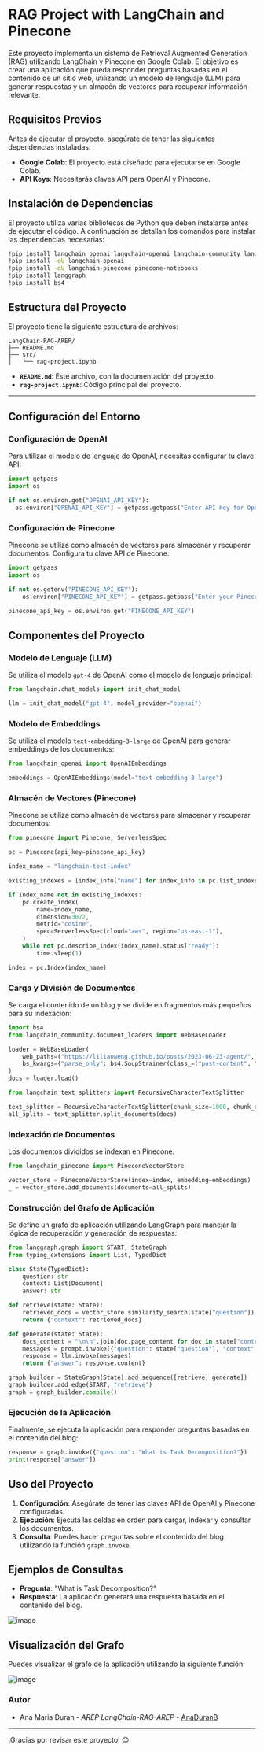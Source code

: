 # RAG Project with LangChain and Pinecone

Este proyecto implementa un sistema de Retrieval Augmented Generation (RAG) utilizando LangChain y Pinecone en Google Colab. El objetivo es crear una aplicación que pueda responder preguntas basadas en el contenido de un sitio web, utilizando un modelo de lenguaje (LLM) para generar respuestas y un almacén de vectores para recuperar información relevante.

## Requisitos Previos

Antes de ejecutar el proyecto, asegúrate de tener las siguientes dependencias instaladas:

- **Google Colab**: El proyecto está diseñado para ejecutarse en Google Colab.
- **API Keys**: Necesitarás claves API para OpenAI y Pinecone.

## Instalación de Dependencias

El proyecto utiliza varias bibliotecas de Python que deben instalarse antes de ejecutar el código. A continuación se detallan los comandos para instalar las dependencias necesarias:

```bash
!pip install langchain openai langchain-openai langchain-community langchain-text-splitters langchainhub pinecone-client
!pip install -qU langchain-openai
!pip install -qU langchain-pinecone pinecone-notebooks
!pip install langgraph
!pip install bs4
```

## **Estructura del Proyecto**

El proyecto tiene la siguiente estructura de archivos:

```
LangChain-RAG-AREP/
├── README.md
├── src/
│   └── rag-project.ipynb
```

- **`README.md`**: Este archivo, con la documentación del proyecto.
- **`rag-project.ipynb`**: Código principal del proyecto.

---
## Configuración del Entorno

### Configuración de OpenAI

Para utilizar el modelo de lenguaje de OpenAI, necesitas configurar tu clave API:

```python
import getpass
import os

if not os.environ.get("OPENAI_API_KEY"):
  os.environ["OPENAI_API_KEY"] = getpass.getpass("Enter API key for OpenAI: ")
```

### Configuración de Pinecone

Pinecone se utiliza como almacén de vectores para almacenar y recuperar documentos. Configura tu clave API de Pinecone:

```python
import getpass
import os

if not os.getenv("PINECONE_API_KEY"):
    os.environ["PINECONE_API_KEY"] = getpass.getpass("Enter your Pinecone API key: ")

pinecone_api_key = os.environ.get("PINECONE_API_KEY")
```

## Componentes del Proyecto

### Modelo de Lenguaje (LLM)

Se utiliza el modelo `gpt-4` de OpenAI como el modelo de lenguaje principal:

```python
from langchain.chat_models import init_chat_model

llm = init_chat_model("gpt-4", model_provider="openai")
```

### Modelo de Embeddings

Se utiliza el modelo `text-embedding-3-large` de OpenAI para generar embeddings de los documentos:

```python
from langchain_openai import OpenAIEmbeddings

embeddings = OpenAIEmbeddings(model="text-embedding-3-large")
```

### Almacén de Vectores (Pinecone)

Pinecone se utiliza como almacén de vectores para almacenar y recuperar documentos:

```python
from pinecone import Pinecone, ServerlessSpec

pc = Pinecone(api_key=pinecone_api_key)

index_name = "langchain-test-index"

existing_indexes = [index_info["name"] for index_info in pc.list_indexes()]

if index_name not in existing_indexes:
    pc.create_index(
        name=index_name,
        dimension=3072,
        metric="cosine",
        spec=ServerlessSpec(cloud="aws", region="us-east-1"),
    )
    while not pc.describe_index(index_name).status["ready"]:
        time.sleep(1)

index = pc.Index(index_name)
```

### Carga y División de Documentos

Se carga el contenido de un blog y se divide en fragmentos más pequeños para su indexación:

```python
import bs4
from langchain_community.document_loaders import WebBaseLoader

loader = WebBaseLoader(
    web_paths=("https://lilianweng.github.io/posts/2023-06-23-agent/",),
    bs_kwargs={"parse_only": bs4.SoupStrainer(class_=("post-content", "post-title", "post-header"))},
)
docs = loader.load()

from langchain_text_splitters import RecursiveCharacterTextSplitter

text_splitter = RecursiveCharacterTextSplitter(chunk_size=1000, chunk_overlap=200)
all_splits = text_splitter.split_documents(docs)
```

### Indexación de Documentos

Los documentos divididos se indexan en Pinecone:

```python
from langchain_pinecone import PineconeVectorStore

vector_store = PineconeVectorStore(index=index, embedding=embeddings)
_ = vector_store.add_documents(documents=all_splits)
```

### Construcción del Grafo de Aplicación

Se define un grafo de aplicación utilizando LangGraph para manejar la lógica de recuperación y generación de respuestas:

```python
from langgraph.graph import START, StateGraph
from typing_extensions import List, TypedDict

class State(TypedDict):
    question: str
    context: List[Document]
    answer: str

def retrieve(state: State):
    retrieved_docs = vector_store.similarity_search(state["question"])
    return {"context": retrieved_docs}

def generate(state: State):
    docs_content = "\n\n".join(doc.page_content for doc in state["context"])
    messages = prompt.invoke({"question": state["question"], "context": docs_content})
    response = llm.invoke(messages)
    return {"answer": response.content}

graph_builder = StateGraph(State).add_sequence([retrieve, generate])
graph_builder.add_edge(START, "retrieve")
graph = graph_builder.compile()
```

### Ejecución de la Aplicación

Finalmente, se ejecuta la aplicación para responder preguntas basadas en el contenido del blog:

```python
response = graph.invoke({"question": "What is Task Decomposition?"})
print(response["answer"])
```

## Uso del Proyecto

1. **Configuración**: Asegúrate de tener las claves API de OpenAI y Pinecone configuradas.
2. **Ejecución**: Ejecuta las celdas en orden para cargar, indexar y consultar los documentos.
3. **Consulta**: Puedes hacer preguntas sobre el contenido del blog utilizando la función `graph.invoke`.

## Ejemplos de Consultas

- **Pregunta**: "What is Task Decomposition?"
- **Respuesta**: La aplicación generará una respuesta basada en el contenido del blog.

![image](https://github.com/user-attachments/assets/b2f78784-46f3-43a5-a399-b6d594c636ee)


## Visualización del Grafo

Puedes visualizar el grafo de la aplicación utilizando la siguiente función:

![image](https://github.com/user-attachments/assets/03c3f940-d82d-448f-a685-2a5ad092e8f7)

### **Autor**

- Ana Maria Duran - *AREP* *LangChain-RAG-AREP* - [AnaDuranB](https://github.com/AnaDuranB)

---
¡Gracias por revisar este proyecto! 😊
